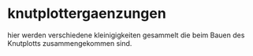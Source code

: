 # knutplottergaenzungen
hier werden verschiedene kleinigigkeiten gesammelt die beim Bauen des Knutplotts zusammengekommen sind.
